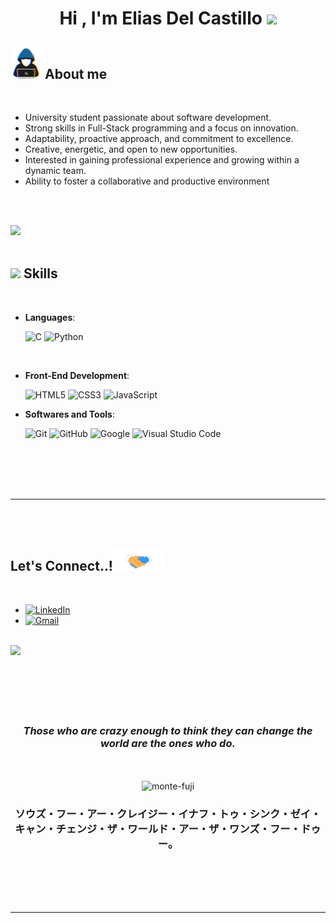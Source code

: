 <h1 align="center"><b>Hi , I'm Elias Del Castillo </b><img src="https://media.giphy.com/media/hvRJCLFzcasrR4ia7z/giphy.gif" width="35"></h1>


## <picture><img src = "https://github.com/0xAbdulKhalid/0xAbdulKhalid/raw/main/assets/mdImages/about_me.gif" width = 50px></picture> **About me**


<br>

- University student passionate about software development.
- Strong skills in Full-Stack programming and a focus on innovation.
- Adaptability, proactive approach, and commitment to excellence.
- Creative, energetic, and open to new opportunities.
- Interested in gaining professional experience and growing within a dynamic team.
- Ability to foster a collaborative and productive environment

<br><br>

<img src="https://user-images.githubusercontent.com/73097560/115834477-dbab4500-a447-11eb-908a-139a6edaec5c.gif"><br><br>
## <img src="https://media2.giphy.com/media/QssGEmpkyEOhBCb7e1/giphy.gif?cid=ecf05e47a0n3gi1bfqntqmob8g9aid1oyj2wr3ds3mg700bl&rid=giphy.gif" width ="25"><b> Skills</b>
<br>

<p align="center">

- **Languages**:
    
    ![C](https://img.shields.io/badge/C%20-%232370ED.svg?style=for-the-badge&logo=c&logoColor=white)
    ![Python](https://img.shields.io/badge/Python%20-%2314354C.svg?style=for-the-badge&logo=python&logoColor=white)

<br>   
    
- **Front-End Development**:

   ![HTML5](https://img.shields.io/badge/HTML5%20-%23E34F26.svg?style=for-the-badge&logo=html5&logoColor=white)
   ![CSS3](https://img.shields.io/badge/CSS%20-%231572B6.svg?style=for-the-badge&logo=css3&logoColor=white)
   ![JavaScript](https://img.shields.io/badge/JavaScript%20-%23F7DF1E.svg?style=for-the-badge&logo=javascript&logoColor=black)


- **Softwares and Tools**:

    ![Git](https://img.shields.io/badge/git-%23F05033.svg?style=for-the-badge&logo=git&logoColor=white)
    ![GitHub](https://img.shields.io/badge/github-%23121011.svg?style=for-the-badge&logo=github&logoColor=white)
    ![Google](https://img.shields.io/badge/google-%234285F4.svg?style=for-the-badge&logo=google&logoColor=white)
    ![Visual Studio Code](https://img.shields.io/badge/Visual%20Studio%20Code-0078d7.svg?style=for-the-badge&logo=visual-studio-code&logoColor=white)
    
<br>

<br>
<br>
<br>

-----

<br>
<br>

## <b> Let's Connect..!</b><img src="https://github.com/0xAbdulKhalid/0xAbdulKhalid/raw/main/assets/mdImages/handshake.gif" width ="80">
<br>
<div align='left'>

<ul>

<li>
  <a href="https://www.linkedin.com/in/elias-delcastillo" target="_blank">
    <img src="https://img.shields.io/badge/linkedin-%230077B5.svg?&style=for-the-badge&logo=linkedin&logoColor=white" alt="LinkedIn" />
  </a>
</li

<br>

<li>
<a href="mailto:eliasdc100@gmail.com" target="_blank">
<img src="https://img.shields.io/badge/gmail-%23D14836.svg?&style=for-the-badge&logo=gmail&logoColor=white" alt="Gmail"/>
</a>
</li>
	
</ul>
</div>

<br>
<img src="https://user-images.githubusercontent.com/73097560/115834477-dbab4500-a447-11eb-908a-139a6edaec5c.gif">
<br>
<br>
<br>

<br>
<br>
<br>

<div align='center'>

  <h3><em>Those who are crazy enough to think they can change the world are the ones who do.</em></h3>

<br>
<br>

<img src="https://imgs.search.brave.com/9U8CGZbWqsn2eFlS7YyJi0MnSqA6mDPPr9ilQ8SGhCk/rs:fit:860:0:0/g:ce/aHR0cHM6Ly9hLnRy/YXZlbC1hc3NldHMu/Y29tL2ZpbmR5b3Vy/cy1waHAvdmlld2Zp/bmRlci9pbWFnZXMv/cmVzNzAvNDkwMDAw/LzQ5MDMzOC1sYWtl/LWthd2FndWNoaS5q/cGc_aW1wb2xpY3k9/ZmNyb3Amdz0xMDQw/Jmg9NTgwJnE9bWVk/aXVtSGlnaA" alt="monte-fuji">



<h3>ソウズ・フー・アー・クレイジー・イナフ・トゥ・シンク・ゼイ・キャン・チェンジ・ザ・ワールド・アー・ザ・ワンズ・フー・ドゥー。</h3>
</div>
<br>
<br>
<br>
<br>

---
